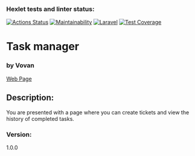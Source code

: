 ### Hexlet tests and linter status:
[![Actions Status](https://github.com/vladimir-xz/php-project-57/actions/workflows/hexlet-check.yml/badge.svg)](https://github.com/vladimir-xz/php-project-57/actions)
[![Maintainability](https://api.codeclimate.com/v1/badges/8c9b4a9ed818f616e4c2/maintainability)](https://codeclimate.com/github/vladimir-xz/php-project-57/maintainability)
[![Laravel](https://github.com/vladimir-xz/php-project-57/actions/workflows/laravel.yml/badge.svg)](https://github.com/vladimir-xz/php-project-57/actions/workflows/laravel.yml)
[![Test Coverage](https://api.codeclimate.com/v1/badges/8c9b4a9ed818f616e4c2/test_coverage)](https://codeclimate.com/github/vladimir-xz/php-project-57/test_coverage)

<h1>Task manager</h1>
<h3>by Vovan</h3>

[Web Page](https://php-project-57-qers.onrender.com)

<h2>Description:</h2>

<p>You are presented with a page where you can create tickets and view the history of completed tasks.</p>

<h3>Version:</h3>
<p>1.0.0</p>
